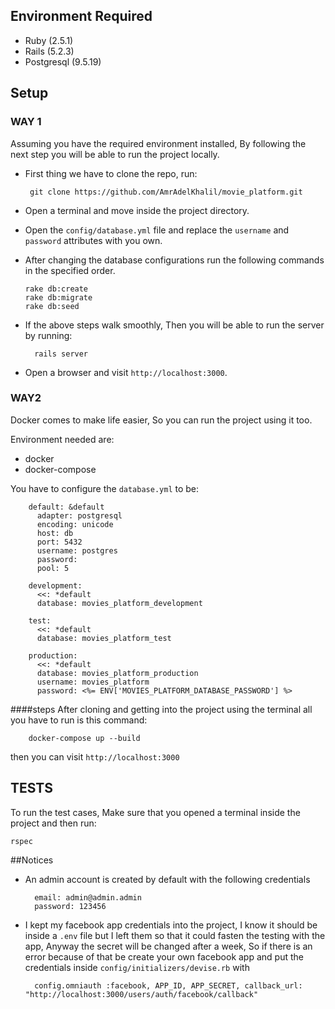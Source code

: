 ## Environment Required

* Ruby (2.5.1)
* Rails (5.2.3)
* Postgresql (9.5.19)

## Setup

### WAY 1

Assuming you have the required environment installed, By following the next step you will be able to run the project locally.

* First thing we have to clone the repo, run:
    
       git clone https://github.com/AmrAdelKhalil/movie_platform.git
       
* Open a terminal and move inside the project directory.
* Open the `config/database.yml` file and replace the `username` and `password` attributes with you own.
* After changing the database configurations run the following commands in the specified order.

      rake db:create
      rake db:migrate
      rake db:seed
* If the above steps walk smoothly, Then you will be able to run the server by running:

        rails server
* Open a browser and visit `http://localhost:3000`.

### WAY2
Docker comes to make life easier, So you can run the project using it too.

Environment needed are:

* docker
* docker-compose

You have to configure the `database.yml` to be:

        default: &default
          adapter: postgresql
          encoding: unicode
          host: db
          port: 5432
          username: postgres
          password:
          pool: 5
        
        development:
          <<: *default
          database: movies_platform_development
        
        test:
          <<: *default
          database: movies_platform_test
        
        production:
          <<: *default
          database: movies_platform_production
          username: movies_platform
          password: <%= ENV['MOVIES_PLATFORM_DATABASE_PASSWORD'] %>


####steps
After cloning and getting into the project using the terminal all you have to run is this command:

        docker-compose up --build
        
then you can visit `http://localhost:3000`

## TESTS

To run the test cases, Make sure that you opened a terminal inside the project and then run:

    rspec

##Notices

* An admin account is created by default with the following credentials

        email: admin@admin.admin
        password: 123456
* I kept my facebook app credentials into the project, I know it should be inside a `.env` file but I left them so that it could fasten the testing with the app, Anyway the secret will be changed after a week, So if there is an error because of that be create your own facebook app and put the credentials inside `config/initializers/devise.rb` with
    
        config.omniauth :facebook, APP_ID, APP_SECRET, callback_url: "http://localhost:3000/users/auth/facebook/callback"